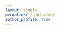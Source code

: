 ```yaml
---
layout: single
permalink: /contactme/
author_profile: true
---
```

<!-- Calendly inline widget begin -->
<script type="text/javascript" src="https://assets.calendly.com/assets/external/widget.js" async></script>
<div class="calendly-inline-widget" data-url="https://calendly.com/haoliyin?hide_landing_page_details=1&hide_gdpr_banner=1" style="min-width:320px;height:600px;"></div>
<!-- Calendly inline widget end -->
